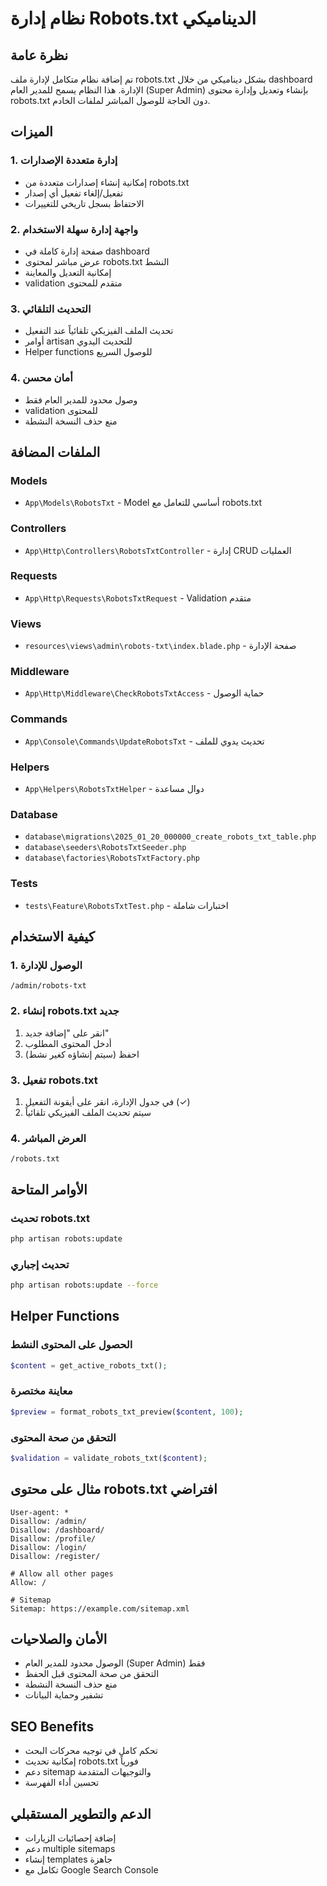# نظام إدارة Robots.txt الديناميكي

## نظرة عامة
تم إضافة نظام متكامل لإدارة ملف robots.txt بشكل ديناميكي من خلال dashboard الإدارة. هذا النظام يسمح للمدير العام (Super Admin) بإنشاء وتعديل وإدارة محتوى robots.txt دون الحاجة للوصول المباشر لملفات الخادم.

## الميزات

### 1. إدارة متعددة الإصدارات
- إمكانية إنشاء إصدارات متعددة من robots.txt
- تفعيل/إلغاء تفعيل أي إصدار
- الاحتفاظ بسجل تاريخي للتغييرات

### 2. واجهة إدارة سهلة الاستخدام
- صفحة إدارة كاملة في dashboard
- عرض مباشر لمحتوى robots.txt النشط
- إمكانية التعديل والمعاينة
- validation متقدم للمحتوى

### 3. التحديث التلقائي
- تحديث الملف الفيزيكي تلقائياً عند التفعيل
- أوامر artisan للتحديث اليدوي
- Helper functions للوصول السريع

### 4. أمان محسن
- وصول محدود للمدير العام فقط
- validation للمحتوى
- منع حذف النسخة النشطة

## الملفات المضافة

### Models
- `App\Models\RobotsTxt` - Model أساسي للتعامل مع robots.txt

### Controllers
- `App\Http\Controllers\RobotsTxtController` - إدارة CRUD العمليات

### Requests
- `App\Http\Requests\RobotsTxtRequest` - Validation متقدم

### Views
- `resources\views\admin\robots-txt\index.blade.php` - صفحة الإدارة

### Middleware
- `App\Http\Middleware\CheckRobotsTxtAccess` - حماية الوصول

### Commands
- `App\Console\Commands\UpdateRobotsTxt` - تحديث يدوي للملف

### Helpers
- `App\Helpers\RobotsTxtHelper` - دوال مساعدة

### Database
- `database\migrations\2025_01_20_000000_create_robots_txt_table.php`
- `database\seeders\RobotsTxtSeeder.php`
- `database\factories\RobotsTxtFactory.php`

### Tests
- `tests\Feature\RobotsTxtTest.php` - اختبارات شاملة

## كيفية الاستخدام

### 1. الوصول للإدارة
```
/admin/robots-txt
```

### 2. إنشاء robots.txt جديد
1. انقر على "إضافة جديد"
2. أدخل المحتوى المطلوب
3. احفظ (سيتم إنشاؤه كغير نشط)

### 3. تفعيل robots.txt
1. في جدول الإدارة، انقر على أيقونة التفعيل (✓)
2. سيتم تحديث الملف الفيزيكي تلقائياً

### 4. العرض المباشر
```
/robots.txt
```

## الأوامر المتاحة

### تحديث robots.txt
```bash
php artisan robots:update
```

### تحديث إجباري
```bash
php artisan robots:update --force
```

## Helper Functions

### الحصول على المحتوى النشط
```php
$content = get_active_robots_txt();
```

### معاينة مختصرة
```php
$preview = format_robots_txt_preview($content, 100);
```

### التحقق من صحة المحتوى
```php
$validation = validate_robots_txt($content);
```

## مثال على محتوى robots.txt افتراضي
```
User-agent: *
Disallow: /admin/
Disallow: /dashboard/
Disallow: /profile/
Disallow: /login/
Disallow: /register/

# Allow all other pages
Allow: /

# Sitemap
Sitemap: https://example.com/sitemap.xml
```

## الأمان والصلاحيات
- الوصول محدود للمدير العام (Super Admin) فقط
- التحقق من صحة المحتوى قبل الحفظ
- منع حذف النسخة النشطة
- تشفير وحماية البيانات

## SEO Benefits
- تحكم كامل في توجيه محركات البحث
- إمكانية تحديث robots.txt فورياً
- دعم sitemap والتوجيهات المتقدمة
- تحسين أداء الفهرسة

## الدعم والتطوير المستقبلي
- إضافة إحصائيات الزيارات
- دعم multiple sitemaps
- إنشاء templates جاهزة
- تكامل مع Google Search Console

